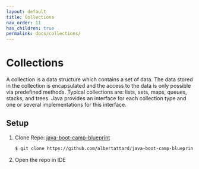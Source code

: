 ```yaml
---
layout: default
title: Collections
nav_order: 11
has_children: true
permalink: docs/collections/
---
```


# Collections

A collection is a data structure which contains a set of data.  The data stored in the collection is encapsulated and the access to the data is only possible via predefined methods.  Typical collections are: lists, sets, maps, queues, stacks, and trees.  Java provides an interface for each collection type and one or several implementations for this interface.

## Setup

1. Clone Repo: [java-boot-camp-blueprint](https://github.com/albertattard/java-boot-camp-blueprint)

    ```bash
    $ git clone https://github.com/albertattard/java-boot-camp-blueprint.git
    ```

1. Open the repo in IDE
